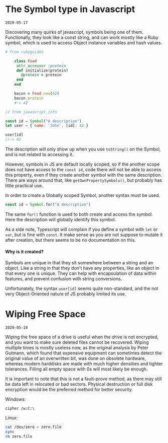 # The Symbol type in Javascript

`2020-05-17`

Discovering many quirks of javascript, symbols being one of them. Functionally, they look like a const string, and can work mostly like a Ruby symbol, which is used to access Object instance variables and hash values.

```ruby
# from rubyguides

    class Food
     attr_accessor :protein
     def initialize(protein)
       @protein = protein
     end
    end

    bacon = Food.new(42)
    bacon.protein
    #-> 42
```

```javascript
// from javascript.info

const id = Symbol("A description")
let user = { name: 'John', [id]: 42 }

user[id]
//-> 42
```

The description will only show up when you use `toString()` on the Symbol, and is not related to accessing it. 

However, symbols in JS are default locally scoped, so if the another scope does not have access to the `const id`, code there will not be able to access this property, even if they create another symbol with the same  description. There are ways around that, like `getOwnPropertySymbols()`, but probably has little practical use.

In order to create a Globally scoped Symbol, another syntax must be used.

```javascript
const id = Symbol.for("A description")
```

The same `for()` function is used to both create and access the symbol. Here the description will globally identify this symbol.

As a side note, Typescript will complain if you define a symbol with `let` or `var`, but is fine with `const`. It make sense as you are not suppose to mutate it after creation, but there seems to be no documentation on this.

#### Why is it created?

Symbols are unique in that they sit somewhere between a string and an object. Like a string in that they don't have any properties, like an object in that every one is unique. They can help with encapsulation of data within features, and prevent confusion with string conversions.

Unfortunately, the syntax `user[id]` seems quite non-standard, and the not very Object-Oriented nature of JS probably limited its use.

# Wiping Free Space

`2020-05-18`

Wiping the free space of a drive is useful when the drive is not encrypted, and you want to make sure deleted files cannot be recovered. Wiping multiple times is mostly useless now, as the original analysis by Peter Gutmann, which found that expensive equipment can sometimes detect the original value of an overwritten bit, was done on obsolete hardware, whereas modern harddisks are made with much higher densities and tighter tolerances. Filling all empty space with 0s will most likely be enough.

It is important to note that this is not a fault-prove method, as there may still be data left in relocated or bad sectors. Physical destruction or full disk encryption would be the preferred method for better security.

Windows:

```
cipher /w:C:\
```

Linux:

```bash
cat /dev/zero > zero.file
sync
rm zero.file
```
